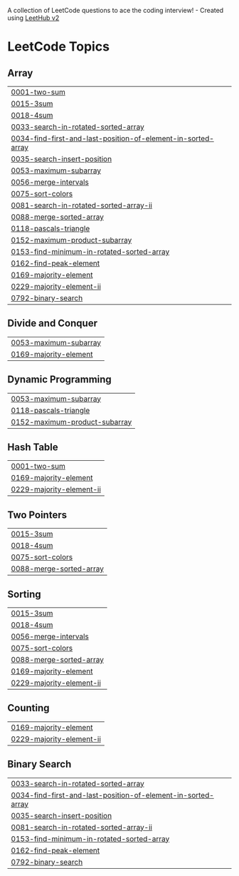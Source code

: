 A collection of LeetCode questions to ace the coding interview! - Created using [LeetHub v2](https://github.com/arunbhardwaj/LeetHub-2.0)
<!---LeetCode Topics Start-->
# LeetCode Topics
## Array
|  |
| ------- |
| [0001-two-sum](https://github.com/m1ss-chief/Leetcode-Solutions/tree/master/0001-two-sum) |
| [0015-3sum](https://github.com/m1ss-chief/Leetcode-Solutions/tree/master/0015-3sum) |
| [0018-4sum](https://github.com/m1ss-chief/Leetcode-Solutions/tree/master/0018-4sum) |
| [0033-search-in-rotated-sorted-array](https://github.com/m1ss-chief/Leetcode-Solutions/tree/master/0033-search-in-rotated-sorted-array) |
| [0034-find-first-and-last-position-of-element-in-sorted-array](https://github.com/m1ss-chief/Leetcode-Solutions/tree/master/0034-find-first-and-last-position-of-element-in-sorted-array) |
| [0035-search-insert-position](https://github.com/m1ss-chief/Leetcode-Solutions/tree/master/0035-search-insert-position) |
| [0053-maximum-subarray](https://github.com/m1ss-chief/Leetcode-Solutions/tree/master/0053-maximum-subarray) |
| [0056-merge-intervals](https://github.com/m1ss-chief/Leetcode-Solutions/tree/master/0056-merge-intervals) |
| [0075-sort-colors](https://github.com/m1ss-chief/Leetcode-Solutions/tree/master/0075-sort-colors) |
| [0081-search-in-rotated-sorted-array-ii](https://github.com/m1ss-chief/Leetcode-Solutions/tree/master/0081-search-in-rotated-sorted-array-ii) |
| [0088-merge-sorted-array](https://github.com/m1ss-chief/Leetcode-Solutions/tree/master/0088-merge-sorted-array) |
| [0118-pascals-triangle](https://github.com/m1ss-chief/Leetcode-Solutions/tree/master/0118-pascals-triangle) |
| [0152-maximum-product-subarray](https://github.com/m1ss-chief/Leetcode-Solutions/tree/master/0152-maximum-product-subarray) |
| [0153-find-minimum-in-rotated-sorted-array](https://github.com/m1ss-chief/Leetcode-Solutions/tree/master/0153-find-minimum-in-rotated-sorted-array) |
| [0162-find-peak-element](https://github.com/m1ss-chief/Leetcode-Solutions/tree/master/0162-find-peak-element) |
| [0169-majority-element](https://github.com/m1ss-chief/Leetcode-Solutions/tree/master/0169-majority-element) |
| [0229-majority-element-ii](https://github.com/m1ss-chief/Leetcode-Solutions/tree/master/0229-majority-element-ii) |
| [0792-binary-search](https://github.com/m1ss-chief/Leetcode-Solutions/tree/master/0792-binary-search) |
## Divide and Conquer
|  |
| ------- |
| [0053-maximum-subarray](https://github.com/m1ss-chief/Leetcode-Solutions/tree/master/0053-maximum-subarray) |
| [0169-majority-element](https://github.com/m1ss-chief/Leetcode-Solutions/tree/master/0169-majority-element) |
## Dynamic Programming
|  |
| ------- |
| [0053-maximum-subarray](https://github.com/m1ss-chief/Leetcode-Solutions/tree/master/0053-maximum-subarray) |
| [0118-pascals-triangle](https://github.com/m1ss-chief/Leetcode-Solutions/tree/master/0118-pascals-triangle) |
| [0152-maximum-product-subarray](https://github.com/m1ss-chief/Leetcode-Solutions/tree/master/0152-maximum-product-subarray) |
## Hash Table
|  |
| ------- |
| [0001-two-sum](https://github.com/m1ss-chief/Leetcode-Solutions/tree/master/0001-two-sum) |
| [0169-majority-element](https://github.com/m1ss-chief/Leetcode-Solutions/tree/master/0169-majority-element) |
| [0229-majority-element-ii](https://github.com/m1ss-chief/Leetcode-Solutions/tree/master/0229-majority-element-ii) |
## Two Pointers
|  |
| ------- |
| [0015-3sum](https://github.com/m1ss-chief/Leetcode-Solutions/tree/master/0015-3sum) |
| [0018-4sum](https://github.com/m1ss-chief/Leetcode-Solutions/tree/master/0018-4sum) |
| [0075-sort-colors](https://github.com/m1ss-chief/Leetcode-Solutions/tree/master/0075-sort-colors) |
| [0088-merge-sorted-array](https://github.com/m1ss-chief/Leetcode-Solutions/tree/master/0088-merge-sorted-array) |
## Sorting
|  |
| ------- |
| [0015-3sum](https://github.com/m1ss-chief/Leetcode-Solutions/tree/master/0015-3sum) |
| [0018-4sum](https://github.com/m1ss-chief/Leetcode-Solutions/tree/master/0018-4sum) |
| [0056-merge-intervals](https://github.com/m1ss-chief/Leetcode-Solutions/tree/master/0056-merge-intervals) |
| [0075-sort-colors](https://github.com/m1ss-chief/Leetcode-Solutions/tree/master/0075-sort-colors) |
| [0088-merge-sorted-array](https://github.com/m1ss-chief/Leetcode-Solutions/tree/master/0088-merge-sorted-array) |
| [0169-majority-element](https://github.com/m1ss-chief/Leetcode-Solutions/tree/master/0169-majority-element) |
| [0229-majority-element-ii](https://github.com/m1ss-chief/Leetcode-Solutions/tree/master/0229-majority-element-ii) |
## Counting
|  |
| ------- |
| [0169-majority-element](https://github.com/m1ss-chief/Leetcode-Solutions/tree/master/0169-majority-element) |
| [0229-majority-element-ii](https://github.com/m1ss-chief/Leetcode-Solutions/tree/master/0229-majority-element-ii) |
## Binary Search
|  |
| ------- |
| [0033-search-in-rotated-sorted-array](https://github.com/m1ss-chief/Leetcode-Solutions/tree/master/0033-search-in-rotated-sorted-array) |
| [0034-find-first-and-last-position-of-element-in-sorted-array](https://github.com/m1ss-chief/Leetcode-Solutions/tree/master/0034-find-first-and-last-position-of-element-in-sorted-array) |
| [0035-search-insert-position](https://github.com/m1ss-chief/Leetcode-Solutions/tree/master/0035-search-insert-position) |
| [0081-search-in-rotated-sorted-array-ii](https://github.com/m1ss-chief/Leetcode-Solutions/tree/master/0081-search-in-rotated-sorted-array-ii) |
| [0153-find-minimum-in-rotated-sorted-array](https://github.com/m1ss-chief/Leetcode-Solutions/tree/master/0153-find-minimum-in-rotated-sorted-array) |
| [0162-find-peak-element](https://github.com/m1ss-chief/Leetcode-Solutions/tree/master/0162-find-peak-element) |
| [0792-binary-search](https://github.com/m1ss-chief/Leetcode-Solutions/tree/master/0792-binary-search) |
<!---LeetCode Topics End-->